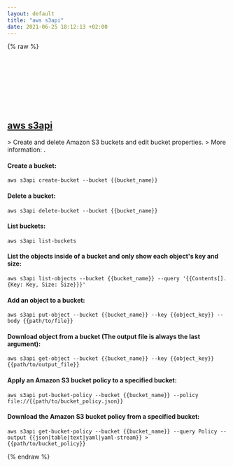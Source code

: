 ```yaml
---
layout: default
title: "aws s3api"
date: 2021-06-25 18:12:13 +02:00
---
```

{% raw %}
<h2 id="aws-s3api">
  <a href="/en/common/aws-s3api.html">aws s3api</a> <a href="#aws-s3api"><svg class="icon">
    <use href="/assets/images/unicode_sprite.svg#link" />
  </svg></a>
</h2>
> Create and delete Amazon S3 buckets and edit bucket properties.
> More information: <https://awscli.amazonaws.com/v2/documentation/api/latest/reference/s3api/index.html>.

#### Create a bucket:
```shell
aws s3api create-bucket --bucket {{bucket_name}}
```
#### Delete a bucket:
```shell
aws s3api delete-bucket --bucket {{bucket_name}}
```
#### List buckets:
```shell
aws s3api list-buckets
```
#### List the objects inside of a bucket and only show each object's key and size:
```shell
aws s3api list-objects --bucket {{bucket_name}} --query '{{Contents[].{Key: Key, Size: Size}}}'
```
#### Add an object to a bucket:
```shell
aws s3api put-object --bucket {{bucket_name}} --key {{object_key}} --body {{path/to/file}}
```
#### Download object from a bucket (The output file is always the last argument):
```shell
aws s3api get-object --bucket {{bucket_name}} --key {{object_key}} {{path/to/output_file}}
```
#### Apply an Amazon S3 bucket policy to a specified bucket:
```shell
aws s3api put-bucket-policy --bucket {{bucket_name}} --policy file://{{path/to/bucket_policy.json}}
```
#### Download the Amazon S3 bucket policy from a specified bucket:
```shell
aws s3api get-bucket-policy --bucket {{bucket_name}} --query Policy --output {{json|table|text|yaml|yaml-stream}} > {{path/to/bucket_policy}}
```
{% endraw %}